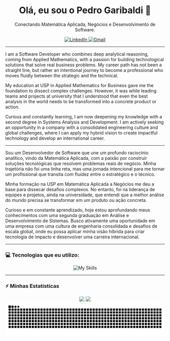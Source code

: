 <div align="center">
  <h1>Olá, eu sou o Pedro Garibaldi 👋</h1>
  <p>Conectando Matemática Aplicada, Negócios e Desenvolvimento de Software.</p>
  
  <a href="https://www.linkedin.com/in/pedrogaribaldi" target="_blank">
    <img src="https://img.shields.io/badge/LinkedIn-0077B5?style=plastic&logo=linkedin&logoColor=white" alt="LinkedIn">
  </a>
  <a href="mailto:pedrogaribaldisantos@gmail.com">
    <img src="https://img.shields.io/badge/Gmail-D14836?style=plastic&logo=gmail&logoColor=white" alt="Gmail">
  </a>
</div>

---

I am a Software Developer who combines deep analytical reasoning, coming from Applied Mathematics, with a passion for building technological solutions that solve real business problems. My career path has not been a straight line, but rather an intentional journey to become a professional who moves fluidly between the strategic and the technical.

My education at USP in Applied Mathematics for Business gave me the foundation to dissect complex challenges. However, it was while leading teams and projects at university that I understood that even the best analysis in the world needs to be transformed into a concrete product or action.

Curious and constantly learning, I am now deepening my knowledge with a second degree in Systems Analysis and Development. I am actively seeking an opportunity in a company with a consolidated engineering culture and global challenges, where I can apply my hybrid vision to create impactful technology and develop an international career.

---

Sou um Desenvolvedor de Software que une um profundo raciocínio analítico, vindo da Matemática Aplicada, com a paixão por construir soluções tecnológicas que resolvem problemas reais de negócio. Minha trajetória não foi uma linha reta, mas uma jornada intencional para me tornar um profissional que transita com fluidez entre o estratégico e o técnico.

Minha formação na USP em Matemática Aplicada a Negócios me deu a base para dissecar desafios complexos. No entanto, foi na liderança de equipes e projetos, ainda na universidade, que entendi que a melhor análise do mundo precisa se transformar em um produto ou ação concreta.

Curioso e em constante aprendizado, hoje estou aprofundando meus conhecimentos com uma segunda graduação em Análise e Desenvolvimento de Sistemas. Busco ativamente uma oportunidade em uma empresa com uma cultura de engenharia consolidada e desafios de escala global, onde eu possa aplicar minha visão híbrida para criar tecnologia de impacto e desenvolver uma carreira internacional.

---

### 💻 Tecnologias que eu utilizo:

<div align="center">
  <img src="https://skillicons.dev/icons?i=javascript,typescript,react,php,rust,c,python,linux,vim,neovim,git,docker" alt="My Skills"/>
</div>

---

### ⚡ Minhas Estatísticas

<div align="center">
  <img width="48%" src="https://github-readme-stats.vercel.app/api?username=o-gariba&show_icons=true&theme=radical&include_all_commits=true&count_private=true"/>
  <img width="48%" src="https://github-readme-stats.vercel.app/api/top-langs/?username=o-gariba&layout=compact&langs_count=7&theme=radical"/>
</div>

<div align="center">
  <img src="https://github.com/o-gariba/o-gariba/blob/output/github-contribution-grid-snake.svg" alt="Contribuições">
</div>
